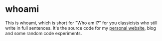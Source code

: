 # whoami

This is whoami, which is short for "Who am I?" for you classicists who still write in full sentences. It's the source code for my [personal website](https://christiangaetano.com), blog and some random code experiments.
